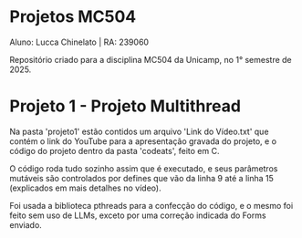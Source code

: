 # Projetos MC504

Aluno: Lucca Chinelato | RA: 239060

Repositório criado para a disciplina MC504 da Unicamp, no 1° semestre de 2025.

# Projeto 1 - Projeto Multithread
Na pasta 'projeto1' estão contidos um arquivo 'Link do Vídeo.txt' que contém o link do YouTube para a apresentação gravada do projeto, e o código do projeto dentro da pasta 'codeats', feito em C.

O código roda tudo sozinho assim que é executado, e seus parâmetros mutáveis são controlados por defines que vão da linha 9 até a linha 15 (explicados em mais detalhes no vídeo).

Foi usada a biblioteca pthreads para a confecção do código, e o mesmo foi feito sem uso de LLMs, exceto por uma correção indicada do Forms enviado.
